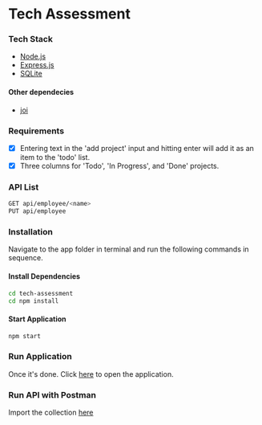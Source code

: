 # Tech Assessment

### Tech Stack

* [Node.js](https://nodejs.org/en/)
* [Express.js](https://expressjs.com/)
* [SQLite](https://www.sqlite.org/index.html)

#### Other dependecies
* [joi](https://github.com/sideway/joi)

### Requirements
- [x] Entering text in the 'add project' input and hitting enter will add it as an item to the 'todo' list.
- [x] Three columns for 'Todo', 'In Progress', and 'Done' projects.

### API List
```sh
GET api/employee/<name>
PUT api/employee
```

### Installation
Navigate to the app folder in terminal and run the following commands in sequence.
#### Install Dependencies
```sh
cd tech-assessment
cd npm install
```
#### Start Application
```sh
npm start
```
### Run Application
Once it's done. Click [here](http://localhost:8000/) to open the application.

### Run API with Postman
Import the collection [here](https://github.com/jayfrey/tech-assessment/blob/main/Tech-Assessment.postman_collection.json)
